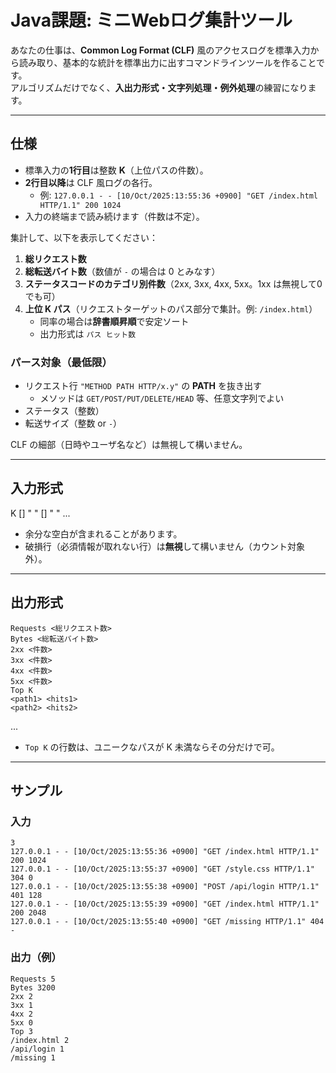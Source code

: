 # Java課題: ミニWebログ集計ツール

あなたの仕事は、**Common Log Format (CLF)** 風のアクセスログを標準入力から読み取り、基本的な統計を標準出力に出すコマンドラインツールを作ることです。  
アルゴリズムだけでなく、**入出力形式・文字列処理・例外処理**の練習になります。

---

## 仕様

- 標準入力の**1行目**は整数 **K**（上位パスの件数）。
- **2行目以降**は CLF 風ログの各行。
  - 例: `127.0.0.1 - - [10/Oct/2025:13:55:36 +0900] "GET /index.html HTTP/1.1" 200 1024`
- 入力の終端まで読み続けます（件数は不定）。

集計して、以下を表示してください：

1. **総リクエスト数**  
2. **総転送バイト数**（数値が `-` の場合は 0 とみなす）  
3. **ステータスコードのカテゴリ別件数**（2xx, 3xx, 4xx, 5xx。1xx は無視して0でも可）  
4. **上位 K パス**（リクエストターゲットのパス部分で集計。例: `/index.html`）  
   - 同率の場合は**辞書順昇順**で安定ソート  
   - 出力形式は `パス ヒット数`

### パース対象（最低限）
- リクエスト行 `"METHOD PATH HTTP/x.y"` の **PATH** を抜き出す  
  - メソッドは `GET/POST/PUT/DELETE/HEAD` 等、任意文字列でよい  
- ステータス（整数）  
- 転送サイズ（整数 or `-`）

CLF の細部（日時やユーザ名など）は無視して構いません。

---

## 入力形式

K
<ip> <ident> <auth> [<date>] "<method> <path> <protocol>" <status> <bytes>
<ip> <ident> <auth> [<date>] "<method> <path> <protocol>" <status> <bytes>
...

- 余分な空白が含まれることがあります。
- 破損行（必須情報が取れない行）は**無視**して構いません（カウント対象外）。

---

## 出力形式
```
Requests <総リクエスト数>
Bytes <総転送バイト数>
2xx <件数>
3xx <件数>
4xx <件数>
5xx <件数>
Top K
<path1> <hits1>
<path2> <hits2>
```
...

- `Top K` の行数は、ユニークなパスが K 未満ならその分だけで可。

---

## サンプル

### 入力
```
3
127.0.0.1 - - [10/Oct/2025:13:55:36 +0900] "GET /index.html HTTP/1.1" 200 1024
127.0.0.1 - - [10/Oct/2025:13:55:37 +0900] "GET /style.css HTTP/1.1" 304 0
127.0.0.1 - - [10/Oct/2025:13:55:38 +0900] "POST /api/login HTTP/1.1" 401 128
127.0.0.1 - - [10/Oct/2025:13:55:39 +0900] "GET /index.html HTTP/1.1" 200 2048
127.0.0.1 - - [10/Oct/2025:13:55:40 +0900] "GET /missing HTTP/1.1" 404 -
```
### 出力（例）
```
Requests 5
Bytes 3200
2xx 2
3xx 1
4xx 2
5xx 0
Top 3
/index.html 2
/api/login 1
/missing 1
```